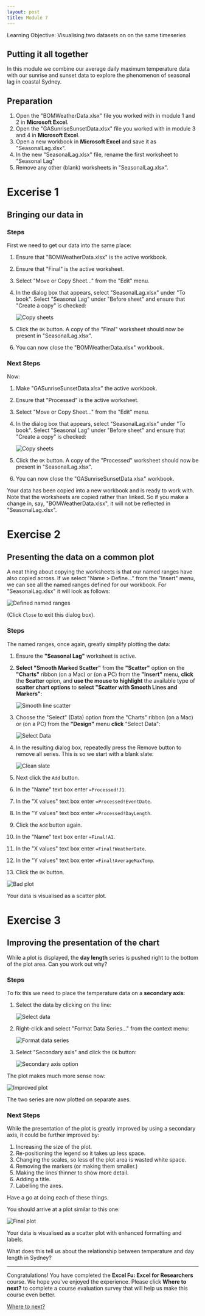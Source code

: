 ```yaml
---
layout: post
title: Module 7
---
```


<div class="objective">
Learning Objective: Visualising two datasets on on the same timeseries
</div>

## Putting it all together
In this module we combine our average daily maximum temperature data with our sunrise and sunset data to explore the phenomenon of seasonal lag in coastal Sydney.

## Preparation
1. Open the "BOMWeatherData.xlsx" file you worked with in module 1 and 2 in **Microsoft Excel**.
1. Open the "GASunriseSunsetData.xlsx" file you worked with in module 3 and 4 in **Microsoft Excel**.
1. Open a new workbook in **Microsoft Excel** and save it as "SeasonalLag.xlsx".
1. In the new "SeasonalLag.xlsx" file, rename the first worksheet to "Seasonal Lag"
1. Remove any other (blank) worksheets in "SeasonalLag.xlsx".

# Excerise 1

## Bringing our data in

### Steps

First we need to get our data into the same place:

1. Ensure that "BOMWeatherData.xlsx" is the active workbook.

1. Ensure that "Final" is the active worksheet.

2. Select "Move or Copy Sheet..." from the "Edit" menu.

3. In the dialog box that appears, select "SeasonalLag.xlsx" under "To book". Select "Seasonal Lag" under "Before sheet" and ensure that "Create a copy" is checked:

    ![Copy sheets](01.png)

4. Click the ```OK``` button. A copy of the "Final" worksheet should now be present in "SeasonalLag.xlsx".

5. You can now close the "BOMWeatherData.xlsx" workbook.

### Next Steps

Now:

1. Make "GASunriseSunsetData.xlsx" the active workbook.

1. Ensure that "Processed" is the active worksheet.

2. Select "Move or Copy Sheet..." from the "Edit" menu.

3. In the dialog box that appears, select "SeasonalLag.xlsx" under "To book". Select "Seasonal Lag" under "Before sheet" and ensure that "Create a copy" is checked:

    ![Copy sheets](02.png)

4. Click the ```OK``` button. A copy of the "Processed" worksheet should now be present in "SeasonalLag.xlsx".

5. You can now close the "GASunriseSunsetData.xlsx" workbook.

<div class="note">
  Your data has been copied into a new workbook and is ready to work with.
</div>

<div class="warning">
Note that the worksheets are copied rather than linked. So if you make a change in, say, "BOMWeatherData.xlsx", it will not be reflected in "SeasonalLag.xlsx".
</div>

# Exercise 2

## Presenting the data on a common plot

A neat thing about copying the worksheets is that our named ranges have also copied across.
If we select "Name > Define..." from the "Insert" menu, we can see all the named ranges defined for our workbook.
For "SeasonalLag.xlsx" it will look as follows:

![Defined named ranges](03.png)

(Click ```Close``` to exit this dialog box).

### Steps

The named ranges, once again, greatly simplify plotting the data:

1. Ensure the **"Seasonal Lag"** worksheet is active.

2. **Select "Smooth Marked Scatter"** from the **"Scatter"** option on the **"Charts"** ribbon (on a Mac) or (on a PC) from the **"Insert"** menu, **click** the **Scatter** opion, and **use the mouse to highlight** the available type of **scatter chart options** to **select "Scatter with Smooth Lines and Markers"**:

    ![Smooth line scatter](04.png)

3. Choose the "Select" (Data) option from the "Charts" ribbon (on a Mac) or (on a PC) from the **"Design"** menu **click** "Select Data":

    ![Select Data](05.png)

4. In the resulting dialog box, repeatedly press the Remove button to remove all series. This is so we start with a blank slate:

    ![Clean slate](06.png)

5. Next click the ```Add``` button.
6. In the "Name" text box enter ```=Processed!J1```.
7. In the "X values" text box enter ```=Processed!EventDate```.
8. In the "Y values" text box enter ```=Processed!DayLength```.
5. Click the ```Add``` button again.
1. In the "Name" text box enter ```=Final!A1```.
1. In the "X values" text box enter ```=Final!WeatherDate```.
1. In the "Y values" text box enter ```=Final!AverageMaxTemp```.
1. Click the ```OK``` button.


![Bad plot](07.png)

<div class="note">
  Your data is visualised as a scatter plot.
</div>

# Exercise 3

## Improving the presentation of the chart

While a plot is displayed, the **day length** series is pushed right to the bottom of the plot area. Can you work out why?

### Steps

To fix this we need to place the temperature data on a **secondary axis**:

1. Select the data by clicking on the line:

    ![Select data](08.png)

2. Right-click and select "Format Data Series..." from the context menu:

    ![Format data series](09.png)

3. Select "Secondary axis" and click the ```OK``` button:

    ![Secondary axis option](10.png)

The plot makes much more sense now:

![Improved plot](11.png)

<div class="note">
  The two series are now plotted on separate axes.
</div>

### Next Steps

While the presentation of the plot is greatly improved by using a secondary axis, it could be further improved by:

1. Increasing the size of the plot.
1. Re-positioning the legend so it takes up less space.
1. Changing the scales, so less of the plot area is wasted white space.
1. Removing the markers (or making them smaller.)
1. Making the lines thinner to show more detail.
1. Adding a title.
1. Labelling the axes.

Have a go at doing each of these things.

You should arrive at a plot similar to this one:

![Final plot](12.png)

<div class="note">
  Your data is visualised as a scatter plot with enhanced formatting and labels.
</div>

What does this tell us about the relationship between temperature and day length in Sydney?

---

<div class="finished">
Congratulations! You have completed the <b>Excel Fu: Excel for Researchers</b> course. We hope you've enjoyed the experience. Please click <b>Where to next?</b> to complete a course evaluation survey that will help us make this course even better.
</div>

<a class="next-link" href="{{ site.baseurl }}/module-8/">Where to next?</a>
